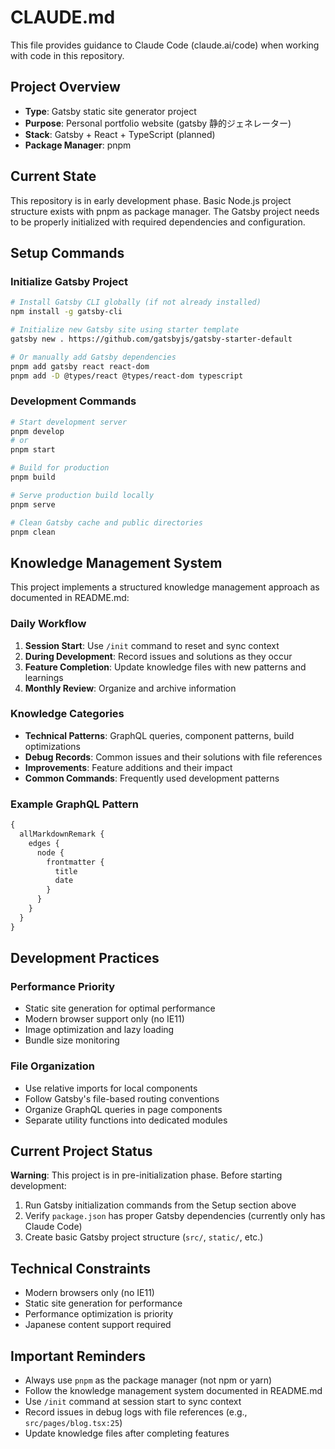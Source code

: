 # CLAUDE.md

This file provides guidance to Claude Code (claude.ai/code) when working with code in this repository.

## Project Overview

- **Type**: Gatsby static site generator project
- **Purpose**: Personal portfolio website (gatsby 静的ジェネレーター)
- **Stack**: Gatsby + React + TypeScript (planned)
- **Package Manager**: pnpm

## Current State

This repository is in early development phase. Basic Node.js project structure exists with pnpm as package manager. The Gatsby project needs to be properly initialized with required dependencies and configuration.

## Setup Commands

### Initialize Gatsby Project
```bash
# Install Gatsby CLI globally (if not already installed)
npm install -g gatsby-cli

# Initialize new Gatsby site using starter template
gatsby new . https://github.com/gatsbyjs/gatsby-starter-default

# Or manually add Gatsby dependencies
pnpm add gatsby react react-dom
pnpm add -D @types/react @types/react-dom typescript
```

### Development Commands
```bash
# Start development server
pnpm develop
# or
pnpm start

# Build for production
pnpm build

# Serve production build locally
pnpm serve

# Clean Gatsby cache and public directories
pnpm clean
```

## Knowledge Management System

This project implements a structured knowledge management approach as documented in README.md:

### Daily Workflow
1. **Session Start**: Use `/init` command to reset and sync context
2. **During Development**: Record issues and solutions as they occur
3. **Feature Completion**: Update knowledge files with new patterns and learnings
4. **Monthly Review**: Organize and archive information

### Knowledge Categories
- **Technical Patterns**: GraphQL queries, component patterns, build optimizations
- **Debug Records**: Common issues and their solutions with file references
- **Improvements**: Feature additions and their impact
- **Common Commands**: Frequently used development patterns

### Example GraphQL Pattern
```graphql
{
  allMarkdownRemark {
    edges {
      node {
        frontmatter {
          title
          date
        }
      }
    }
  }
}
```

## Development Practices

### Performance Priority
- Static site generation for optimal performance
- Modern browser support only (no IE11)
- Image optimization and lazy loading
- Bundle size monitoring

### File Organization
- Use relative imports for local components
- Follow Gatsby's file-based routing conventions
- Organize GraphQL queries in page components
- Separate utility functions into dedicated modules

## Current Project Status

**Warning**: This project is in pre-initialization phase. Before starting development:
1. Run Gatsby initialization commands from the Setup section above
2. Verify `package.json` has proper Gatsby dependencies (currently only has Claude Code)
3. Create basic Gatsby project structure (`src/`, `static/`, etc.)

## Technical Constraints

- Modern browsers only (no IE11)
- Static site generation for performance
- Performance optimization is priority
- Japanese content support required

## Important Reminders

- Always use `pnpm` as the package manager (not npm or yarn)
- Follow the knowledge management system documented in README.md
- Use `/init` command at session start to sync context
- Record issues in debug logs with file references (e.g., `src/pages/blog.tsx:25`)
- Update knowledge files after completing features
